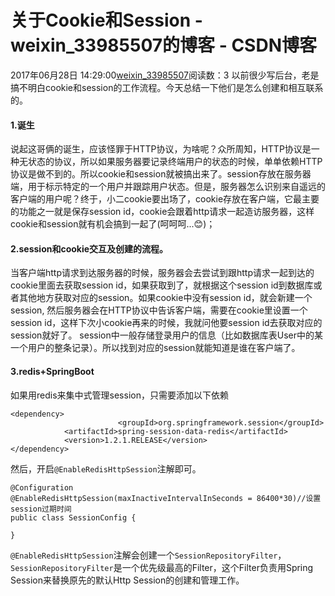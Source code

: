 # 关于Cookie和Session - weixin_33985507的博客 - CSDN博客
2017年06月28日 14:29:00[weixin_33985507](https://me.csdn.net/weixin_33985507)阅读数：3
以前很少写后台，老是搞不明白cookie和session的工作流程。今天总结一下他们是怎么创建和相互联系的。
#### 1.诞生
说起这哥俩的诞生，应该怪罪于HTTP协议，为啥呢？众所周知，HTTP协议是一种无状态的协议，所以如果服务器要记录终端用户的状态的时候，单单依赖HTTP协议是做不到的。所以cookie和session就被搞出来了。session存放在服务器端，用于标示特定的一个用户并跟踪用户状态。但是，服务器怎么识别来自遥远的客户端的用户呢？终于，小二cookie要出场了，cookie存放在客户端，它最主要的功能之一就是保存session id，cookie会跟着http请求一起造访服务器，这样cookie和session就有机会搞到一起了(呵呵呵...😊)；
#### 2.session和cookie交互及创建的流程。
当客户端http请求到达服务器的时候，服务器会去尝试到跟http请求一起到达的cookie里面去获取session id，如果获取到了，就根据这个session id到数据库或者其他地方获取对应的session。如果cookie中没有session id，就会新建一个session, 然后服务器会在HTTP协议中告诉客户端，需要在cookie里设置一个session id，这样下次小cookie再来的时候，我就问他要session id去获取对应的session就好了。
session中一般存储登录用户的信息（比如数据库表User中的某一个用户的整条记录）。所以找到对应的session就能知道是谁在客户端了。
#### 3.redis+SpringBoot
如果用redis来集中式管理session，只需要添加以下依赖
```
<dependency>
                        <groupId>org.springframework.session</groupId>
            <artifactId>spring-session-data-redis</artifactId>
            <version>1.2.1.RELEASE</version>
</dependency>
```
然后，开启`@EnableRedisHttpSession`注解即可。
```
@Configuration
@EnableRedisHttpSession(maxInactiveIntervalInSeconds = 86400*30)//设置session过期时间
public class SessionConfig {
    
}
```
`@EnableRedisHttpSession`注解会创建一个`SessionRepositoryFilter`，`SessionRepositoryFilter`是一个优先级最高的Filter，这个Filter负责用Spring Session来替换原先的默认Http Session的创建和管理工作。
